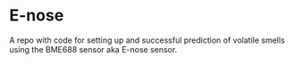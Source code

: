 # E-nose
A repo with code for setting up and successful prediction of volatile smells using the BME688 sensor aka E-nose sensor.
